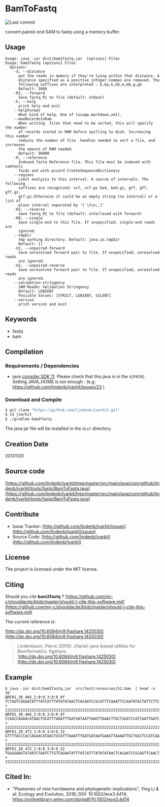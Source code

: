 # BamToFastq

![Last commit](https://img.shields.io/github/last-commit/lindenb/jvarkit.png)

convert paired-end SAM to fastq using a memory buffer.


## Usage

```
Usage: java -jar dist/bam2fastq.jar  [options] Files
Usage: bam2fastq [options] Files
  Options:
    -d, --distance
      put the reads in memory if they're lying within that distance. A 
      distance specified as a positive integer.Commas are removed. The 
      following suffixes are interpreted : b,bp,k,kb,m,mb,g,gb
      Default: 5000
    -R1, --forward
      Save fastq_R1 to file (default: stdout)
    -h, --help
      print help and exit
    --helpFormat
      What kind of help. One of [usage,markdown,xml].
    --maxRecordsInRam
      When writing  files that need to be sorted, this will specify the number 
      of records stored in RAM before spilling to disk. Increasing this number 
      reduces the number of file  handles needed to sort a file, and increases 
      the amount of RAM needed
      Default: 50000
    -R, --reference
      Indexed fasta Reference file. This file must be indexed with samtools 
      faidx and with picard CreateSequenceDictionary
    --regions
      Limit analysis to this interval. A source of intervals. The following 
      suffixes are recognized: vcf, vcf.gz bed, bed.gz, gtf, gff, gff.gz, 
      gtf.gz.Otherwise it could be an empty string (no interval) or a list of 
      plain interval separated by '[ \t\n;,]'
    -R2, --reverse
      Save fastq_R2 to file (default: interlaced with forward)
    -R0, --single
      Save single-end to this file. If unspecified, single-end reads are 
      ignored. 
    --tmpDir
      tmp working directory. Default: java.io.tmpDir
      Default: []
    -U1, --unpaired-forward
      Save unresolved forward pair to file. If unspecified, unresolved reads 
      are ignored.
    -U2, --unpaired-reverse
      Save unresolved forward pair to file. If unspecified, unresolved reads 
      are ignored.
    --validation-stringency
      SAM Reader Validation Stringency
      Default: LENIENT
      Possible Values: [STRICT, LENIENT, SILENT]
    --version
      print version and exit

```


## Keywords

 * fastq
 * bam


## Compilation

### Requirements / Dependencies

* java [compiler SDK 11](https://jdk.java.net/11/). Please check that this java is in the `${PATH}`. Setting JAVA_HOME is not enough : (e.g: https://github.com/lindenb/jvarkit/issues/23 )


### Download and Compile

```bash
$ git clone "https://github.com/lindenb/jvarkit.git"
$ cd jvarkit
$ ./gradlew bam2fastq
```

The java jar file will be installed in the `dist` directory.


## Creation Date

20131120

## Source code 

[https://github.com/lindenb/jvarkit/tree/master/src/main/java/com/github/lindenb/jvarkit/tools/fastq/BamToFastq.java](https://github.com/lindenb/jvarkit/tree/master/src/main/java/com/github/lindenb/jvarkit/tools/fastq/BamToFastq.java)


## Contribute

- Issue Tracker: [http://github.com/lindenb/jvarkit/issues](http://github.com/lindenb/jvarkit/issues)
- Source Code: [http://github.com/lindenb/jvarkit](http://github.com/lindenb/jvarkit)

## License

The project is licensed under the MIT license.

## Citing

Should you cite **bam2fastq** ? [https://github.com/mr-c/shouldacite/blob/master/should-I-cite-this-software.md](https://github.com/mr-c/shouldacite/blob/master/should-I-cite-this-software.md)

The current reference is:

[http://dx.doi.org/10.6084/m9.figshare.1425030](http://dx.doi.org/10.6084/m9.figshare.1425030)

> Lindenbaum, Pierre (2015): JVarkit: java-based utilities for Bioinformatics. figshare.
> [http://dx.doi.org/10.6084/m9.figshare.1425030](http://dx.doi.org/10.6084/m9.figshare.1425030)


## Example

```
$ java -jar dist/bam2fastq.jar  src/test/resources/S2.bam  | head -n 16
@RF01_38_466_2:0:0_3:0:0_8f
TCTAGTCAGAATATTTATCATTTATATATAACTCACAATCCGCATTTCAAATTCCAATATACTATTCTTC
+
2222222222222222222222222222222222222222222222222222222222222222222222
@RF01_38_466_2:0:0_3:0:0_8f
CCAACCAGAACATAACTGCATTTAAATTTGATGATAATTAAGTTAAACTTGCTGGATCCATCAATTAATC
+
2222222222222222222222222222222222222222222222222222222222222222222222
@RF01_20_472_1:0:0_3:0:0_32
GTTTTACCCACCAGAACATAACTGCATTTAAATTTGATGATAATGAAGTTAAAATTGCTGGCTCCATCAA
+
2222222222222222222222222222222222222222222222222222222222222222222222
@RF01_20_472_1:0:0_3:0:0_32
TGGGGAAGTATAATCTAATCTTGTCAGAATATTTATCATTTATATATAACTCACAATCCGCAGTTCAACT
+
2222222222222222222222222222222222222222222222222222222222222222222222
```


## Cited In:

  * "Plastomes of nine hornbeams and phylogenetic implications", Ying Li & al;  Ecology and Evolution, 2018; DOI: 10.1002/ece3.4414; https://onlinelibrary.wiley.com/doi/pdf/10.1002/ece3.4414 

